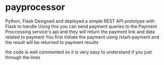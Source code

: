 # payprocessor
Python, Flask Designed and deployed a simple REST API prototype with Flask to handle
Using this you can send payment queries to the Payment Proccessing service's api and they will return the payment link and data related to payment 
You first initiate the payment using /start-payment and the result will be returned to payment results 

the code  is  well commented so it is very easy to understand if you just through the lines 
